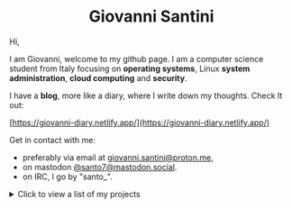 <h1 align="center">Giovanni Santini</h1>

Hi,

I am Giovanni, welcome to my github page. I am a computer science
student from Italy focusing on **operating systems**, Linux
**system administration**, **cloud computing** and **security**.

I have a **blog**, more like a diary, where I write down my thoughts.
Check It out:

[https://giovanni-diary.netlify.app/](https://giovanni-diary.netlify.app/)

Get in contact with me:

- preferably via email at [giovanni.santini@proton.me](mailto:giovanni.santini@proton.me),
- on mastodon [@santo7@mastodon.social](https://mastodon.social/@santo7).
- on IRC, I go by "santo_".

<details>
 <summary>
      Click to view a list of my projects
 </summary>
 
## C++23 Graphics Engine:
- [Brenta Engine](https://github.com/San7o/Brenta-Engine): the engine's main repo
- [valfuzz](https://github.com/San7o/valFuzz): modern testing and fuzzing library
- [oak](https://github.com/San7o/oak): a feature-rich thread-safe C++23 logger library
- [viotecs](https://github.com/San7o/viotecs): the engine's ECS

## Highlights:
- [santOS](https://github.com/San7o/santOS): a general purpose microkernel for i386
- [Baldo scanner](https://github.com/San7o/Baldo-Scanner): antivirus daemon for linux using a **kernel module**
- [tenno-tl](https://github.com/San7o/tenno-tl): secure and thread safe c++26 STL alternative
- [broutines](https://github.com/San7o/broutines): goroutines and coroutines implemented in C
- [chttps](https://github.com/San7o/chttps): https server in C with server-side rendering
- [cchecker](https://github.com/San7o/cchecker): borrow checker in C++
- [go-ebpf](https://github.com/San7o/go-ebpf): example usage of eBPF in go

## Web:
- [fixmi](https://github.com/orgs/IS-FixMi/repositories): business management software using microservices.
  -  [documentation](https://github.com/IS-FixMi/FixMi)
  -  [root-project](https://github.com/IS-FixMi/fixmi-compose)
- [risto89](https://github.com/San7o/risto89-fork): online tickets market in java
- [ledger-board](https://github.com/San7o/ledger-board): highly scalable transaction producer/consumer, built with **Kubernetes, Kafka, Django, Angular, Nginx, Redis, Celery, Docker.**
- [webgl-markdown-portfolio](https://github.com/San7o/webgl-markdown-portfolio): a 3D renderer in WebGL and Angular
- [elixir-blockchain](https://github.com/San7o/elixir-simple-bockchain): a simple blockchain library implemented in **elixir**.
- [react-express-template](https://github.com/San7o/react-express-template): a meplate for web applications using node, express, typescript, react, tailwind, docker.
 
## Rust:
- [ssap](https://github.com/San7o/ssap): local password encryption manager in **Rust**
- [rust-lc3](https://github.com/San7o/rust-little-computer-3): implementation of a virtual machine for [LC-3](https://en.wikipedia.org/wiki/Little_Computer_3)
- [robotUI](https://github.com/San7o/rust-robotUI): bevy visualizer for Advanced Programming 2023 @Unitn
- [rust-pomodoro-timer](https://github.com/San7o/rust-pomodoro)
- [rust-music-player](https://github.com/San7o/rust-music-player)


## Gists
- [knn.c](https://gist.github.com/San7o/4bfe69a9e1eb251d5267d8b74ff73dda): Implementation of KNN for supervised learning classification
  on a one-dimensional dataset in C.
- [perceptron.c](https://gist.github.com/San7o/da2efc84eb3e7c8bdbefbd540c8cfbea): Implementation of a perceptron for binary
  classification in C.

## Misc:
- [regEZ](https://github.com/San7o/regEZ): fully constexpr regex implementation in modern C++
- [modern-cpp-template](https://github.com/San7o/modern-cpp-template): a template for c++ libraries
- [mpi-hpp](https://github.com/San7o/mpi-hpp): c++ bindings for openMPI
- [how-to-root-samsung-galaxy-j5](https://github.com/San7o/how-to-root-samsung-galaxy-j5): instructions to root a Samsung Galaxy J5
- [hpc-playground](https://github.com/San7o/hpc-playground): lab for HPC experiments
- [hypr-nerd-gestures](https://github.com/San7o/hypr-nerd-gestures): control hyprland through hand gestures, using **openCV**.
- [launchpad-app-launcher](https://github.com/San7o/launchpad-app-launcher): launch commands from a novation's launchpad
- [modern-python-template](https://github.com/San7o/modern-python-template)
- [linux-kernel-module](https://github.com/San7o/linux-kernel-module): hello world kernel module with a full developement setup using qemu
- [youtube-minuature-generator](https://github.com/San7o/youtube-miniature-generator)

## Setup:
- [lfs](https://github.com/San7o/lfs): my Linux From Scratch distribution
- [mapkg](https://github.com/San7o/mapkg): my own packet manager
- [nixos-dotfiles](https://github.com/San7o/nixos-dotfiles): my (outdated) nixos setup
- [obsidian-chill-theme](https://github.com/San7o/obsidian-chill-theme): my custom obsidian theme
- [obsidian-advanced-slided-theme](https://github.com/San7o/obsidian-advanced-slides-theme-chill): custom theme for obsidian advanced slides

</details>

